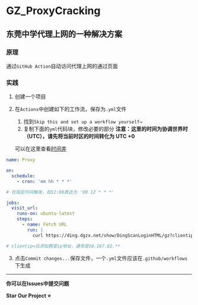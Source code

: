 # GZ_ProxyCracking
## 东莞中学代理上网的一种解决方案

### 原理
通过`GitHub Action`自动访问代理上网的通过页面

### 实践
1. 创建一个项目
2. 在`Actions`中创建如下的工作流，保存为`.yml`文件
   1. 找到`Skip this and set up a workflow yourself→`
   2. 复制下面的`yml`代码块，修改必要的部分
   **注意：这里的时间为协调世界时（UTC），请先将当前时区的时间转化为 UTC +0**
   
   可以在这里查看[时间差](https://time.is/UTC)
   
``` yml
name: Proxy

on:
  schedule:
    - cron: 'mm hh * * *'

# 在指定时间触发，如12:00表达为 '00 12 * * *'

jobs:
  visit_url:
    runs-on: ubuntu-latest
    steps:
      - name: Fetch URL
        run: |
          curl https://ding.dgzx.net/show/DingScanLoginHTML/gz?clientip=***

# clientip=后添加教室ip地址，通常是10.167.82.**

```
   3. 点击`Commit changes...`保存文件，一个`.yml`文件应该在`.github/workflows`下生成

*********

**你可以在Issues中提交问题**

**Star Our Project ⭐**
